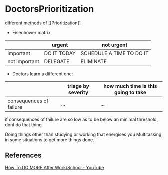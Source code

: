 # DoctorsPrioritization

different methods of [[Prioritization]]

- Eisenhower matrix

|               | urgent      | not urgent               |
| ------------- | ----------- | ------------------------ |
| important     | DO IT TODAY | SCHEDULE A TIME TO DO IT |
| not important | DELEGATE    | ELIMINATE                |

- Doctors learn a different one:

|                         | triage by severity | how much time is this going to take |
| ----------------------- | ------------------ | ----------------------------------- |
| consequences of failure | ...                | ...                                 |

if consequences of failure are so low as to be below an minimal threshold,
dont do that thing.

Doing things other than studying or working that energises you
Multitasking in some situations to get more things done.

## References

[How To DO MORE After Work/School - YouTube](https://www.youtube.com/watch?v=KyNwpv3OU2E)
